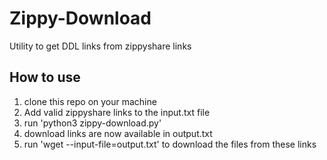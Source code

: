 # Zippy-Download

Utility to get DDL links from zippyshare links

## How to use

1. clone this repo on your machine
2. Add valid zippyshare links to the input.txt file
3. run 'python3 zippy-download.py'
4. download links are now available in output.txt
5. run 'wget --input-file=output.txt' to download the files from these links